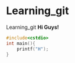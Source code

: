 # Learning_git
Learning_git
**Hi Guys!**

```cpp
#include<cstdio>
int main(){
    printf("H");
}
```
